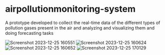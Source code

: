 # airpollutionmonitoring-system

A prototype developed to collect the real-time data of the different types of pollution gases present in the air and analyzing and visualizing them and doing forecasting tasks


![Screenshot 2023-12-25 160551](https://github.com/Madhuri9493/airpollutionmonitoring-system/assets/140004681/f18a1f62-2d92-4776-8880-d05768440e4e)
![Screenshot 2023-12-25 160624](https://github.com/Madhuri9493/airpollutionmonitoring-system/assets/140004681/0bd7ab0f-1177-4e53-98c9-dd0d36db060f)
![Screenshot 2023-12-25 160652](https://github.com/Madhuri9493/airpollutionmonitoring-system/assets/140004681/3d5ec041-a10b-4f20-a2cd-b6147db2051e)
![Screenshot 2023-12-25 170129](https://github.com/Madhuri9493/airpollutionmonitoring-system/assets/140004681/149f341e-d0b2-4604-9867-9254ec810ef6)

